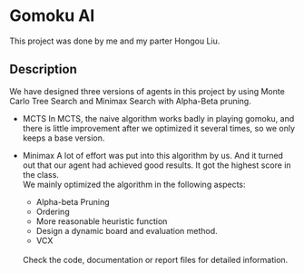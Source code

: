 # Gomoku AI
This project was done by me and my parter Hongou Liu.

## Description
We have designed three versions of agents in this project by using Monte Carlo Tree Search and Minimax Search with Alpha-Beta pruning.

* MCTS
In MCTS, the naive algorithm works badly in playing gomoku, and there is little improvement after we optimized it several times, so we only
keeps a base version.

* Minimax
  A lot of effort was put into this algorithm by us. And it turned out that our agent had achieved good results. It got the highest score 
  in the class.
  <br>
  We mainly optimized the algorithm in the following aspects:
  * Alpha-beta Pruning
  * Ordering
  * More reasonable heuristic function
  * Design a dynamic board and evaluation method.
  * VCX
  <br>
  Check the code, documentation or report files for detailed information.
